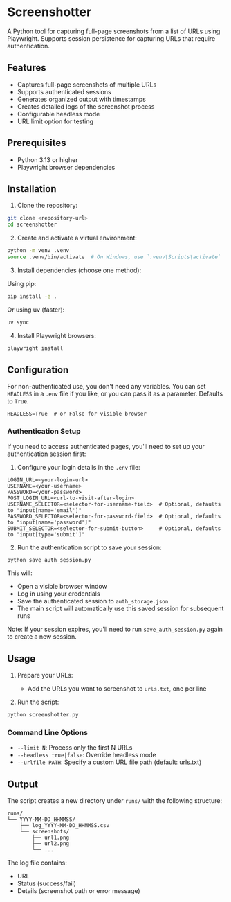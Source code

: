 # Screenshotter

A Python tool for capturing full-page screenshots from a list of URLs using Playwright. Supports session persistence for capturing URLs that require authentication.

## Features

- Captures full-page screenshots of multiple URLs
- Supports authenticated sessions
- Generates organized output with timestamps
- Creates detailed logs of the screenshot process
- Configurable headless mode
- URL limit option for testing

## Prerequisites

- Python 3.13 or higher
- Playwright browser dependencies

## Installation

1. Clone the repository:
```bash
git clone <repository-url>
cd screenshotter
```

2. Create and activate a virtual environment:
```bash
python -m venv .venv
source .venv/bin/activate  # On Windows, use `.venv\Scripts\activate`
```

3. Install dependencies (choose one method):

Using pip:
```bash
pip install -e .
```

Or using uv (faster):
```bash
uv sync
```

4. Install Playwright browsers:
```bash
playwright install
```

## Configuration

For non-authenticated use, you don't need any variables.
You can set `HEADLESS` in a `.env` file if you like, or you can pass it as a parameter. Defaults to `True`.

```env
HEADLESS=True  # or False for visible browser
```

### Authentication Setup

If you need to access authenticated pages, you'll need to set up your authentication session first:

1. Configure your login details in the `.env` file:
```env
LOGIN_URL=<your-login-url>
USERNAME=<your-username>
PASSWORD=<your-password>
POST_LOGIN_URL=<url-to-visit-after-login>
USERNAME_SELECTOR=<selector-for-username-field>  # Optional, defaults to "input[name='email']"
PASSWORD_SELECTOR=<selector-for-password-field>  # Optional, defaults to "input[name='password']"
SUBMIT_SELECTOR=<selector-for-submit-button>     # Optional, defaults to "input[type='submit']"
```

2. Run the authentication script to save your session:
```bash
python save_auth_session.py
```

This will:
- Open a visible browser window
- Log in using your credentials
- Save the authenticated session to `auth_storage.json`
- The main script will automatically use this saved session for subsequent runs

Note: If your session expires, you'll need to run `save_auth_session.py` again to create a new session.

## Usage

1. Prepare your URLs:
   - Add the URLs you want to screenshot to `urls.txt`, one per line

2. Run the script:
```bash
python screenshotter.py
```

### Command Line Options

- `--limit N`: Process only the first N URLs
- `--headless true|false`: Override headless mode
- `--urlfile PATH`: Specify a custom URL file path (default: urls.txt)

## Output

The script creates a new directory under `runs/` with the following structure:
```
runs/
└── YYYY-MM-DD_HHMMSS/
    ├── log_YYYY-MM-DD_HHMMSS.csv
    └── screenshots/
        ├── url1.png
        ├── url2.png
        └── ...
```

The log file contains:
- URL
- Status (success/fail)
- Details (screenshot path or error message)
